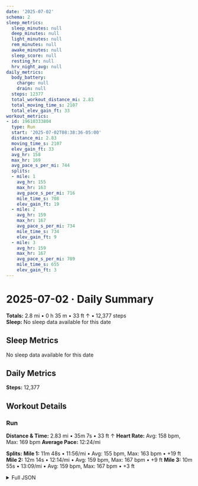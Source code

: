 ```yaml
---
date: '2025-07-02'
schema: 2
sleep_metrics:
  sleep_minutes: null
  deep_minutes: null
  light_minutes: null
  rem_minutes: null
  awake_minutes: null
  sleep_score: null
  resting_hr: null
  hrv_night_avg: null
daily_metrics:
  body_battery:
    charge: null
    drain: null
  steps: 12377
  total_workout_distance_mi: 2.83
  total_moving_time_s: 2107
  total_elev_gain_ft: 33
workout_metrics:
- id: 19610333804
  type: Run
  start: '2025-07-02T08:38:36-05:00'
  distance_mi: 2.83
  moving_time_s: 2107
  elev_gain_ft: 33
  avg_hr: 158
  max_hr: 169
  avg_pace_s_per_mi: 744
  splits:
  - mile: 1
    avg_hr: 155
    max_hr: 163
    avg_pace_s_per_mi: 716
    mile_time_s: 708
    elev_gain_ft: 19
  - mile: 2
    avg_hr: 159
    max_hr: 167
    avg_pace_s_per_mi: 734
    mile_time_s: 734
    elev_gain_ft: 9
  - mile: 3
    avg_hr: 159
    max_hr: 167
    avg_pace_s_per_mi: 789
    mile_time_s: 655
    elev_gain_ft: 3
---
```

# 2025-07-02 · Daily Summary
**Totals:** 2.8 mi • 0 h 35 m • 33 ft ↑ • 12,377 steps  
**Sleep:** No sleep data available for this date

## Sleep Metrics
No sleep data available for this date

## Daily Metrics
**Steps:** 12,377

## Workout Details
### Run
**Distance & Time:** 2.83 mi • 35m 7s • 33 ft ↑
**Heart Rate:** Avg: 158 bpm, Max: 169 bpm
**Average Pace:** 12:24/mi

**Splits:**
**Mile 1:** 11m 48s • 11:56/mi • Avg: 155 bpm, Max: 163 bpm • +19 ft
**Mile 2:** 12m 14s • 12:14/mi • Avg: 159 bpm, Max: 167 bpm • +9 ft
**Mile 3:** 10m 55s • 13:09/mi • Avg: 159 bpm, Max: 167 bpm • +3 ft


<details>
<summary>Full JSON</summary>

```json
{
  "date": "2025-07-02",
  "schema": 2,
  "sleep_metrics": {
    "sleep_minutes": null,
    "deep_minutes": null,
    "light_minutes": null,
    "rem_minutes": null,
    "awake_minutes": null,
    "sleep_score": null,
    "resting_hr": null,
    "hrv_night_avg": null
  },
  "daily_metrics": {
    "body_battery": {
      "charge": null,
      "drain": null
    },
    "steps": 12377,
    "total_workout_distance_mi": 2.83,
    "total_moving_time_s": 2107,
    "total_elev_gain_ft": 33
  },
  "workout_metrics": [
    {
      "id": 19610333804,
      "type": "Run",
      "start": "2025-07-02T08:38:36-05:00",
      "distance_mi": 2.83,
      "moving_time_s": 2107,
      "elev_gain_ft": 33,
      "avg_hr": 158,
      "max_hr": 169,
      "avg_pace_s_per_mi": 744,
      "splits": [
        {
          "mile": 1,
          "avg_hr": 155,
          "max_hr": 163,
          "avg_pace_s_per_mi": 716,
          "mile_time_s": 708,
          "elev_gain_ft": 19
        },
        {
          "mile": 2,
          "avg_hr": 159,
          "max_hr": 167,
          "avg_pace_s_per_mi": 734,
          "mile_time_s": 734,
          "elev_gain_ft": 9
        },
        {
          "mile": 3,
          "avg_hr": 159,
          "max_hr": 167,
          "avg_pace_s_per_mi": 789,
          "mile_time_s": 655,
          "elev_gain_ft": 3
        }
      ]
    }
  ]
}
```
</details>
